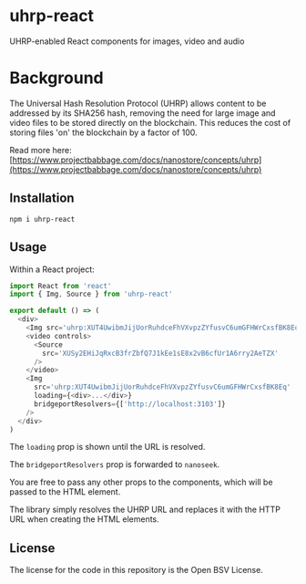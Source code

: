 # uhrp-react

UHRP-enabled React components for images, video and audio

# Background

The Universal Hash Resolution Protocol (UHRP) allows content to be addressed by its SHA256 hash, removing the need for large image and video files to be stored directly on the blockchain. This reduces the cost of storing files 'on' the blockchain by a factor of 100.

Read more here:
[https://www.projectbabbage.com/docs/nanostore/concepts/uhrp](https://www.projectbabbage.com/docs/nanostore/concepts/uhrp)

## Installation

```
npm i uhrp-react
```

## Usage

Within a React project:

```js
import React from 'react'
import { Img, Source } from 'uhrp-react'

export default () => (
  <div>
    <Img src='uhrp:XUT4UwibmJijUorRuhdceFhVXvpzZYfusvC6umGFHWrCxsfBK8Eq' />
    <video controls>
      <Source
        src='XUSy2EHiJqRxcB3frZbfQ7J1kEe1sE8x2vB6cfUr1A6rry2AeTZX'
      />
    </video>
    <Img
      src='uhrp:XUT4UwibmJijUorRuhdceFhVXvpzZYfusvC6umGFHWrCxsfBK8Eq'
      loading={<div>...</div>}
      bridgeportResolvers={['http://localhost:3103']}
    />
  </div>
)
```

The `loading` prop is shown until the URL is resolved.

The `bridgeportResolvers` prop is forwarded to `nanoseek`.

You are free to pass any other props to the components, which will be passed to the HTML element.

The library simply resolves the UHRP URL and replaces it with the HTTP URL when creating the HTML elements.

## License

The license for the code in this repository is the Open BSV License.
